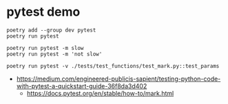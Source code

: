 # pytest demo

```
poetry add --group dev pytest
poetry run pytest

poetry run pytest -m slow
poetry run pytest -m 'not slow'

poetry run pytest -v ./tests/test_functions/test_mark.py::test_params
```

- https://medium.com/engineered-publicis-sapient/testing-python-code-with-pytest-a-quickstart-guide-36f8da3d402
  - https://docs.pytest.org/en/stable/how-to/mark.html
